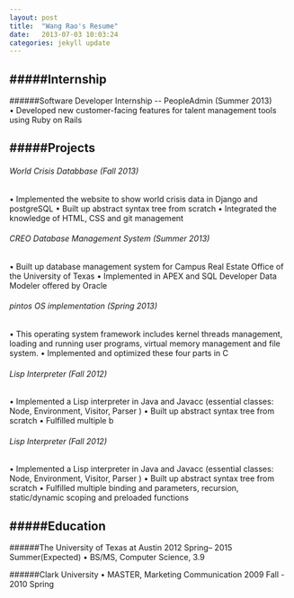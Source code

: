 ```yaml
---
layout: post
title:  "Wang Rao's Resume"
date:   2013-07-03 10:03:24
categories: jekyll update
---
```

  
#####Internship
------------------------------------------------------------------
######Software Developer Internship -- PeopleAdmin    (Summer 2013)  
 • Developed new customer-facing features for talent management tools using Ruby on Rails

    
#####Projects
------------------------------------------------------------------

<h6>World Crisis Databbase  (Fall 2013)</h6>
 • Implemented the website to show world crisis data in Django and postgreSQL  
 • Built up abstract syntax tree from scratch  
 • Integrated the knowledge of HTML, CSS and git management
 
<h6>CREO Database Management System (Summer 2013)</h6>
 • Built up database management system for Campus Real Estate Office of the University of Texas
 • Implemented in APEX and SQL Developer Data Modeler offered by Oracle

<h6>pintos OS implementation      (Spring 2013)</h6>
 • This operating system framework includes kernel threads management, 
  loading and running user programs, virtual memory management and file system.  
 • Implemented and optimized these four parts in C  
   
<h6>Lisp Interpreter   (Fall 2012)</h6>
 • Implemented a Lisp interpreter in Java and Javacc (essential classes: Node, Environment, Visitor, Parser )  
 • Built up abstract syntax tree from scratch  
 • Fulfilled multiple b
 
<h6>Lisp Interpreter   (Fall 2012)</h6>
 • Implemented a Lisp interpreter in Java and Javacc (essential classes: Node, Environment, Visitor, Parser )  
 • Built up abstract syntax tree from scratch  
 • Fulfilled multiple binding and parameters, recursion, static/dynamic scoping and preloaded functions  


#####Education
------------------------------------------------------------------
######The University of Texas at Austin    2012 Spring– 2015 Summer(Expected)
 • BS/MS, Computer Science, 3.9  
  
######Clark University
 • MASTER, Marketing Communication 2009 Fall - 2010 Spring
  
